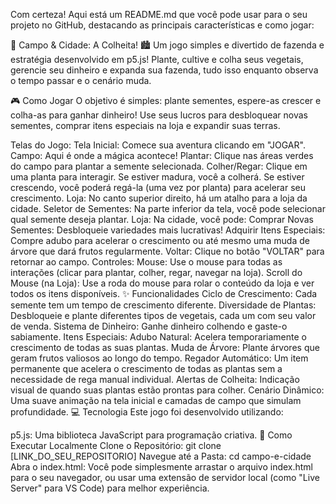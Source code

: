 Com certeza! Aqui está um README.md que você pode usar para o seu projeto no GitHub, destacando as principais características e como jogar:

🌾 Campo & Cidade: A Colheita! 🏙️
Um jogo simples e divertido de fazenda e estratégia desenvolvido em p5.js! Plante, cultive e colha seus vegetais, gerencie seu dinheiro e expanda sua fazenda, tudo isso enquanto observa o tempo passar e o cenário muda.

🎮 Como Jogar
O objetivo é simples: plante sementes, espere-as crescer e colha-as para ganhar dinheiro! Use seus lucros para desbloquear novas sementes, comprar itens especiais na loja e expandir suas terras.

Telas do Jogo:
Tela Inicial: Comece sua aventura clicando em "JOGAR".
Campo: Aqui é onde a mágica acontece!
Plantar: Clique nas áreas verdes do campo para plantar a semente selecionada.
Colher/Regar: Clique em uma planta para interagir. Se estiver madura, você a colherá. Se estiver crescendo, você poderá regá-la (uma vez por planta) para acelerar seu crescimento.
Loja: No canto superior direito, há um atalho para a loja da cidade.
Seletor de Sementes: Na parte inferior da tela, você pode selecionar qual semente deseja plantar.
Loja: Na cidade, você pode:
Comprar Novas Sementes: Desbloqueie variedades mais lucrativas!
Adquirir Itens Especiais: Compre adubo para acelerar o crescimento ou até mesmo uma muda de árvore que dará frutos regularmente.
Voltar: Clique no botão "VOLTAR" para retornar ao campo.
Controles:
Mouse: Use o mouse para todas as interações (clicar para plantar, colher, regar, navegar na loja).
Scroll do Mouse (na Loja): Use a roda do mouse para rolar o conteúdo da loja e ver todos os itens disponíveis.
✨ Funcionalidades
Ciclo de Crescimento: Cada semente tem um tempo de crescimento diferente.
Diversidade de Plantas: Desbloqueie e plante diferentes tipos de vegetais, cada um com seu valor de venda.
Sistema de Dinheiro: Ganhe dinheiro colhendo e gaste-o sabiamente.
Itens Especiais:
Adubo Natural: Acelera temporariamente o crescimento de todas as suas plantas.
Muda de Árvore: Plante árvores que geram frutos valiosos ao longo do tempo.
Regador Automático: Um item permanente que acelera o crescimento de todas as plantas sem a necessidade de rega manual individual.
Alertas de Colheita: Indicação visual de quando suas plantas estão prontas para colher.
Cenário Dinâmico: Uma suave animação na tela inicial e camadas de campo que simulam profundidade.
💻 Tecnologia
Este jogo foi desenvolvido utilizando:

p5.js: Uma biblioteca JavaScript para programação criativa.
🚀 Como Executar Localmente
Clone o Repositório: git clone [LINK_DO_SEU_REPOSITORIO]
Navegue até a Pasta: cd campo-e-cidade
Abra o index.html: Você pode simplesmente arrastar o arquivo index.html para o seu navegador, ou usar uma extensão de servidor local (como "Live Server" para VS Code) para melhor experiência.
